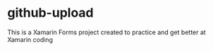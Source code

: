 # github-upload

This is a Xamarin Forms project created to practice and get better at Xamarin coding

